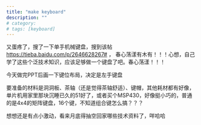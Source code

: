 ```yaml
---
title: "make keyboard"
description: ""
# category: 
# tags: [keyboard]
---
```



又蛋疼了，搜了一下单手机械键盘，搜到该帖 <https://tieba.baidu.com/p/2646628267#> ， 春心荡漾有木有！！！心想，自己学了这些个泛技术知识，应该足够做一个键盘了吧。春心荡漾！！！

今天做完PPT后画一下键位布局，决定是左手键盘

要准备的材料是洞洞板、茶轴（还是觉得茶轴舒适）、键帽，其他耗材都有好像，单片机用家里那块沉睡已久的51好了，或者买个MSP430，好像挺小巧的，普通的是4x4的矩阵键盘，16个键，不知道组合键怎么搞？？？

想想还是有点小激动，看来月底得抽空回家哪些技术资料了，咩哈哈